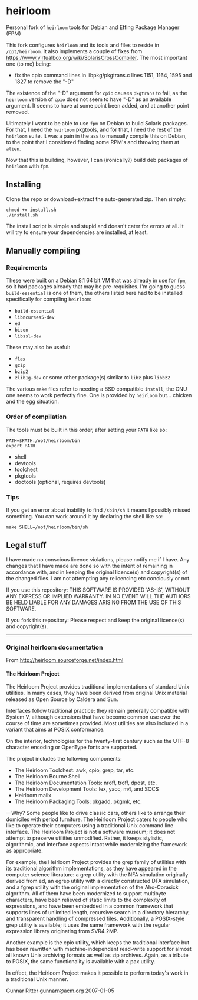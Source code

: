 # heirloom
Personal fork of `heirloom` tools for Debian and Effing Package Manager (FPM)

This fork configures `heirloom` and its tools and files to reside in `/opt/heirloom`.  It also implements a couple of fixes from https://www.virtualbox.org/wiki/SolarisCrossCompiler.  The most important one (to me) being:

* fix the cpio command lines in libpkg/pkgtrans.c lines 1151, 1164, 1595 and 1827 to remove the "-D"

The existence of the "-D" argument for `cpio` causes `pkgtrans` to fail, as the `heirloom` version of `cpio` does not seem to have "-D" as an available argument.  It seems to have at some point been added, and at another point removed.

Ultimately I want to be able to use `fpm` on Debian to build Solaris packages.  For that, I need the `heirloom` pkgtools, and for that, I need the rest of the `heirloom` suite.  It was a pain in the ass to manually compile this on Debian, to the point that I considered finding some RPM's and throwing them at `alien`.

Now that this is building, however, I can (ironically?) build deb packages of `heirloom` with `fpm`.

## Installing
Clone the repo or download+extract the auto-generated zip.  Then simply:

`chmod +x install.sh`    
`./install.sh`

The install script is simple and stupid and doesn't cater for errors at all.  It will try to ensure your dependencies are installed, at least.

## Manually compiling
### Requirements
These were built on a Debian 8.1 64 bit VM that was already in use for `fpm`, so it had packages already that may be pre-requisites.  I'm going to guess `build-essential` is one of them, the others listed here had to be installed specifically for compiling `heirloom`:

* `build-essential`
* `libncurses5-dev`
* `ed`
* `bison`
* `libssl-dev`

These may also be useful:
* `flex`
* `gzip`
* `bzip2`
* `zlib1g-dev` or some other package(s) similar to `libz` plus `libbz2`

The various `make` files refer to needing a BSD compatible `install`, the GNU one seems to work perfectly fine.  One is provided by `heirloom` but... chicken and the egg situation.

### Order of compilation
The tools must be built in this order, after setting your `PATH` like so:

`PATH=$PATH:/opt/heirloom/bin`  
`export PATH`

* shell
* devtools
* toolchest
* pkgtools
* doctools (optional, requires devtools)

### Tips
If you get an error about inability to find `/sbin/sh` it means I possibly missed something.  You can work around it by declaring the shell like so:

`make SHELL=/opt/heirloom/bin/sh`

## Legal stuff
I have made no conscious licence violations, please notify me if I have.  Any changes that I have made are done so with the intent of remaining in accordance with, and in keeping the original licence(s) and copyright(s) of the changed files.  I am not attempting any relicencing etc conciously or not.

If you use this repository:
THIS SOFTWARE IS PROVIDED 'AS-IS', WITHOUT ANY EXPRESS OR IMPLIED
WARRANTY.  IN NO EVENT WILL THE AUTHORS BE HELD LIABLE FOR ANY DAMAGES
ARISING FROM THE USE OF THIS SOFTWARE.

If you fork this repository:
Please respect and keep the original licence(s) and copyright(s).

---

### Original heirloom documentation

From http://heirloom.sourceforge.net/index.html

#### The Heirloom Project

The Heirloom Project provides traditional implementations of standard Unix utilities. In many cases, they have been derived from original Unix material released as Open Source by Caldera and Sun.

Interfaces follow traditional practice; they remain generally compatible with System V, although extensions that have become common use over the course of time are sometimes provided. Most utilities are also included in a variant that aims at POSIX conformance.

On the interior, technologies for the twenty-first century such as the UTF-8 character encoding or OpenType fonts are supported.

The project includes the following components:

* The Heirloom Toolchest: awk, cpio, grep, tar, etc.
* The Heirloom Bourne Shell
* The Heirloom Documentation Tools: nroff, troff, dpost, etc.
* The Heirloom Development Tools: lex, yacc, m4, and SCCS
* Heirloom mailx
* The Heirloom Packaging Tools: pkgadd, pkgmk, etc.

—Why? Some people like to drive classic cars, others like to arrange their domiciles with period furniture. The Heirloom Project caters to people who like to operate their computers using a traditional Unix command line interface. The Heirloom Project is not a software museum; it does not attempt to preserve utilities unmodified. Rather, it keeps stylistic, algorithmic, and interface aspects intact while modernizing the framework as appropriate.

For example, the Heirloom Project provides the grep family of utilities with its traditional algorithm implementations, as they have appeared in the computer science literature: a grep utility with the NFA simulation originally derived from ed, an egrep utility with a directly constructed DFA simulation, and a fgrep utility with the original implementation of the Aho-Corasick algorithm. All of them have been modernized to support multibyte characters, have been relieved of static limits to the complexity of expressions, and have been embedded in a common framework that supports lines of unlimited length, recursive search in a directory hierarchy, and transparent handling of compressed files. Additionally, a POSIX-style grep utility is available; it uses the same framework with the regular expression library originating from SVR4.2MP.

Another example is the cpio utility, which keeps the traditional interface but has been rewritten with machine-independent read-write support for almost all known Unix archiving formats as well as zip archives. Again, as a tribute to POSIX, the same functionality is available with a pax utility.

In effect, the Heirloom Project makes it possible to perform today's work in a traditional Unix manner.

Gunnar Ritter <gunnarr@acm.org> 2007-01-05
